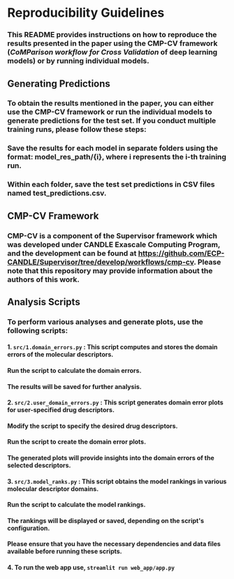 # Reproducibility Guidelines
### This README provides instructions on how to reproduce the results presented in the paper using the CMP-CV framework (*CoMParison workflow for Cross Validation* of deep learning models) or by running individual models.

## Generating Predictions
### To obtain the results mentioned in the paper, you can either use the CMP-CV framework or run the individual models to generate predictions for the test set. If you conduct multiple training runs, please follow these steps:

### Save the results for each model in separate folders using the format: model_res_path/{i}, where i represents the i-th training run.
### Within each folder, save the test set predictions in CSV files named test_predictions.csv.

## CMP-CV Framework

### CMP-CV is a component of the Supervisor framework which was developed under CANDLE Exascale Computing Program, and the development can be found at https://github.com/ECP-CANDLE/Supervisor/tree/develop/workflows/cmp-cv. Please note that this repository may provide information about the authors of this work.

## Analysis Scripts

### To perform various analyses and generate plots, use the following scripts:

#### 1. `src/1.domain_errors.py` : This script computes and stores the domain errors of the molecular descriptors.
#### Run the script to calculate the domain errors.
#### The results will be saved for further analysis.

#### 2. `src/2.user_domain_errors.py` : This script generates domain error plots for user-specified drug descriptors.
#### Modify the script to specify the desired drug descriptors.
#### Run the script to create the domain error plots.
#### The generated plots will provide insights into the domain errors of the selected descriptors.

####  3. `src/3.model_ranks.py`  : This script obtains the model rankings in various molecular descriptor domains.
#### Run the script to calculate the model rankings.
#### The rankings will be displayed or saved, depending on the script's configuration.
#### Please ensure that you have the necessary dependencies and data files available before running these scripts.


#### 4. To run the web app use, `streamlit run web_app/app.py`
